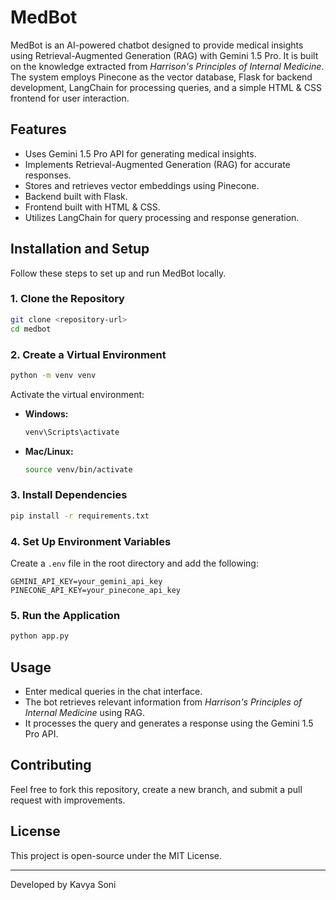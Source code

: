 # MedBot

MedBot is an AI-powered chatbot designed to provide medical insights using Retrieval-Augmented Generation (RAG) with Gemini 1.5 Pro. It is built on the knowledge extracted from *Harrison's Principles of Internal Medicine*. The system employs Pinecone as the vector database, Flask for backend development, LangChain for processing queries, and a simple HTML & CSS frontend for user interaction.

## Features
- Uses Gemini 1.5 Pro API for generating medical insights.
- Implements Retrieval-Augmented Generation (RAG) for accurate responses.
- Stores and retrieves vector embeddings using Pinecone.
- Backend built with Flask.
- Frontend built with HTML & CSS.
- Utilizes LangChain for query processing and response generation.

## Installation and Setup
Follow these steps to set up and run MedBot locally.

### 1. Clone the Repository
```bash
git clone <repository-url>
cd medbot
```

### 2. Create a Virtual Environment
```bash
python -m venv venv
```
Activate the virtual environment:
- **Windows:**
  ```bash
  venv\Scripts\activate
  ```
- **Mac/Linux:**
  ```bash
  source venv/bin/activate
  ```

### 3. Install Dependencies
```bash
pip install -r requirements.txt
```

### 4. Set Up Environment Variables
Create a `.env` file in the root directory and add the following:
```env
GEMINI_API_KEY=your_gemini_api_key
PINECONE_API_KEY=your_pinecone_api_key
```

### 5. Run the Application
```bash
python app.py
```

## Usage
- Enter medical queries in the chat interface.
- The bot retrieves relevant information from *Harrison's Principles of Internal Medicine* using RAG.
- It processes the query and generates a response using the Gemini 1.5 Pro API.

## Contributing
Feel free to fork this repository, create a new branch, and submit a pull request with improvements.

## License
This project is open-source under the MIT License.

---
Developed by Kavya Soni

